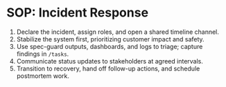 # SOP: Incident Response

1. Declare the incident, assign roles, and open a shared timeline channel.
2. Stabilize the system first, prioritizing customer impact and safety.
3. Use spec-guard outputs, dashboards, and logs to triage; capture findings in `/tasks`.
4. Communicate status updates to stakeholders at agreed intervals.
5. Transition to recovery, hand off follow-up actions, and schedule postmortem work.
